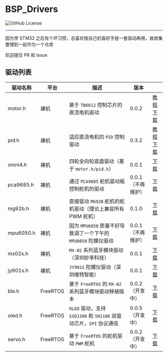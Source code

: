 # BSP_Drivers

![GitHub License](https://img.shields.io/github/license/syhanjin/BSP_Drivers)

---

因为学 STM32 之后有个坏习惯，总喜欢按自己的喜好手搓一套驱动再用，故收集整理到一起作为一个仓库

欢迎提交 PR 和 Issue

## 驱动列表

| 驱动名称  | 平台     | 描述                                                         | 版本              |                                                              |
| --------- | -------- | ------------------------------------------------------------ | ----------------- | ------------------------------------------------------------ |
| motor.h   | 裸机     | 基于 `TB6612` 控制芯片的直流电机驱动                         | 0.0.2             | [教程](https://syhanjin.moe/20241201/ce368667e188/) [下载](https://github.com/syhanjin/BSP_Drivers/tree/master/BSP/bare/motor/) |
| pid.h     | 裸机     | 适应直流电机的 `PID` 控制驱动                                | 0.3.2             | [教程](https://syhanjin.moe/20241201/ce368667e188/) [下载](https://github.com/syhanjin/BSP_Drivers/tree/master/BSP/bare/pid/) |
| omni4.h   | 裸机     | 四轮全向轮底盘驱动（基于 `motor.h/pid.h`）                   | 0.0.1             | [下载](https://github.com/syhanjin/BSP_Drivers/tree/master/BSP/bare/omni4/) |
| pca9685.h | 裸机     | 通过 `PCA9685` 舵机驱动板控制舵机的驱动                      | 0.0.1（不再维护） | [下载](https://github.com/syhanjin/BSP_Drivers/tree/master/BSP/bare/pca9685/) |
| mg92b.h   | 裸机     | 直接驱动 `MG92B` 舵机的舵机驱动（理论上兼容所有 PWM 舵机）   | 0.1.0             | [下载](https://github.com/syhanjin/BSP_Drivers/tree/master/BSP/bare/mg92b/) |
| mpu6050.h | 裸机     | 因为 `MPU6050` 质量不好导致调了一个下午的 `MPU6050` 陀螺仪驱动 | 0.0.1（不再维护） | [下载](https://github.com/syhanjin/BSP_Drivers/tree/master/BSP/bare/mpu6050/) |
| mx02s.h   | 裸机     | `MX-02` 系列蓝牙模块驱动（深圳妙享科技）                     | 0.0.1             | [下载](https://github.com/syhanjin/BSP_Drivers/tree/master/BSP/bare/mx02s/) |
| jy901s.h  | 裸机     | `JY901S` 陀螺仪驱动（深圳维特智能）                          | 0.0.1             | [下载](https://github.com/syhanjin/BSP_Drivers/tree/master/BSP/bare/jy901s/) |
| ble.h     | FreeRTOS | 基于 `FreeRTOS` 的 `MX-02` 系列蓝牙模块驱动移植版本          | 0.0.2（开发中）   | [下载](https://github.com/syhanjin/BSP_Drivers/tree/master/BSP/freertos/ble/) |
| oled.h    | FreeRTOS | `OLED` 驱动，支持 `SSD1306` 和 `SH1106` 双驱动芯片，`SPI` 协议通信 | 0.0.5（开发中）   | [下载](https://github.com/syhanjin/BSP_Drivers/tree/master/BSP/freertos/oled/) |
| servo.h   | FreeRTOS | 基于 `FreeRTOS` 的舵机驱动 `PWM` 舵机                        | 0.0.2（开发中）   | [下载](https://github.com/syhanjin/BSP_Drivers/tree/master/BSP/freertos/servo/) |

